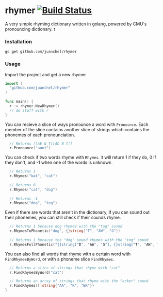 # rhymer [![Build Status](https://travis-ci.org/juanchel/rhymer.svg?branch=master)](https://travis-ci.org/juanchel/rhymer)
A very simple rhyming dictionary written in golang, powered by CMU's pronouncing dictionary.
t
### Installation

    go get github.com/juanchel/rhymer
    
### Usage

Import the project and get a new rhymer

```go
import (
  "github.com/juanchel/rhymer"
)
    
func main() {
  r := rhymer.NewRhymer()
  // do stuff with r
}
```

You can recieve a slice of ways pronounce a word with `Pronounce`. Each member of the slice contains another slice of strings which contains the phonemes of each pronounciation.

```go
  // Returns [[AE N T][AO N T]]
  r.Pronounce("aunt")
```

You can check if two words rhyme with `Rhymes`. It will return 1 if they do, 0 if they don't, and -1 when one of the words is unknown.
  
```go
  // Returns 1
  r.Rhymes("bat", "cat") 
  
  // Returns 0
  r.Rhymes("cat", "dog")
  
  // Returns -1
  r.Rhymes("dog", "tog")
```

Even if there are words that aren't in the dictionary, if you can sound out their phonemes, you can still check if their sounds rhyme.

```go  
  // Returns 1 because dog rhymes with the "tog" sound
  r.RhymesToPhonetic("dog", {}string["T", "AW", "G"])
  
  // Returns 1 because the "dog" sound rhymes with the "tog" sound
  r.RhymesFullPhonetic("{}string["D", "AW", "G"], {}string["T", "AW", "G"])
```

You can also find all words that rhyme with a certain word with `FindRhymesByWord`, or with a phoneme slice `FindRhymes`.

```go
  // Returns a slice of strings that rhyme with "cat"
  r.FindRhymesByWord("cat")

  // Returns an array of strings that rhyme with the "acker" sound
  r.FindRhymes([]string{"AA", "K", "ER"})
}
```
